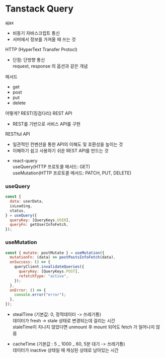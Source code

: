 # Tanstack Query

ajax

- 비동기 자바스크립트 통신
- 서버에서 정보를 가져올 때 쓰는 것

HTTP (HyperText Transfer Protocl)

- 단점: 단방향 통신  
  request, response 의 옵션과 같은 개념

메서드

- get
- post
- put
- delete

어떻게?
REST(징검다리)
REST API

- REST를 기반으로 서비스 API를 구현

RESTful API

- 일관적인 컨벤션을 통한 API의 이해도 및 호환성을 높이는 것
- 이해하기 쉽고 사용하기 쉬운 REST API를 만드는 것

* react-query  
  useQuery(HTTP 프로토콜 메서드: GET)  
  useMutation(HTTP 프로토콜 메서드: PATCH, PUT, DELETE)

### useQuery

```jsx
const {
  data: userData,
  isLoading,
  status,
} = useQuery({
  queryKey: [QueryKeys.USER],
  queryFn: getUserInfoFetch,
});
```

### useMutation

```jsx
const { mutate: postMutate } = useMutation({
  mutationFn: (data) => postPostsInfoFetch(data),
  onSuccess: () => {
    queryClient.invalidateQueries({
      queryKey: [QueryKeys.POST],
      refetchType: "active",
    });
  },
  onError: () => {
    console.error("error");
  },
});
```

- stealTime (기본값: 0, 정적데이터 -> 쓰레기통)  
  데이터가 fresh -> stale 상태로 변경되는데 걸리는 시간  
  staleTime이 지나지 않았다면 unmount 후 mount 되어도 fetch 가 일어나지 않음

- cacheTime (기본값 : 5 _ 1000 _ 60, 5분 대기 -> 쓰레기통)  
  데이터가 inactive 상태일 때 캐싱된 상태로 남아있는 시간
